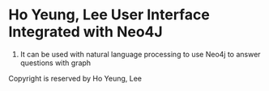 Ho Yeung, Lee User Interface Integrated with Neo4J
=====

1. It can be used with natural language processing to use Neo4j to answer questions with graph


Copyright is reserved by Ho Yeung, Lee

